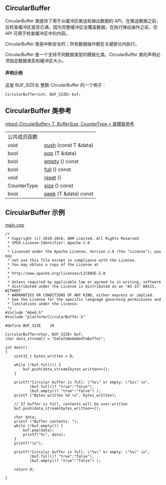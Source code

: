## CircularBuffer

CircularBuffer 类提供了用于从缓冲区推送和弹出数据的 API。在推送数据之前，应检查缓冲区是否已满，因为完整缓冲区会覆盖数据。在执行弹出操作之前，空 API 可用于检查缓冲区中的内容。

CircularBuffer 类是中断安全的；所有数据操作都在关键部分内执行。

CircularBuffer 是一个支持不同数据类型的模板化类。CircularBuffer 类的声明必须指定数据类型和缓冲区大小。

#### 声明示例

这是 BUF_SIZE长 整数 CircularBuffer 的一个例子：
```
CircularBuffer<int, BUF_SIZE> buf;
```
## CircularBuffer 类参考

[mbed::CircularBuffer< T, BufferSize, CounterType > 类模板参考](http://os.mbed.com/docs/v5.9/mbed-os-api-doxy/classmbed_1_1_circular_buffer.html)

<table><tbody><tr><td colspan="2">公共成员函数</td>
		</tr><tr><td style="vertical-align:top;">void&nbsp;</td>
			<td style="vertical-align:bottom;"><a href="http://os.mbed.com/docs/v5.9/mbed-os-api-doxy/classmbed_1_1_circular_buffer.html#a7912eb5ef637aee9dec87ccc2c142027" rel="nofollow" target="_blank">push</a> (const T &amp;data)</td>
		</tr><tr><td style="vertical-align:top;">bool&nbsp;</td>
			<td style="vertical-align:bottom;"><a href="http://os.mbed.com/docs/v5.9/mbed-os-api-doxy/classmbed_1_1_circular_buffer.html#ad3f648bd0c4c64dca2a4549eac41381c" rel="nofollow" target="_blank">pop</a> (T &amp;data)</td>
		</tr><tr><td style="vertical-align:top;">bool&nbsp;</td>
			<td style="vertical-align:bottom;"><a href="http://os.mbed.com/docs/v5.9/mbed-os-api-doxy/classmbed_1_1_circular_buffer.html#a56fe3bd2ff6675dbb26f0394379ba077" rel="nofollow" target="_blank">empty</a> () const</td>
		</tr><tr><td style="vertical-align:top;">bool&nbsp;</td>
			<td style="vertical-align:bottom;"><a href="http://os.mbed.com/docs/v5.9/mbed-os-api-doxy/classmbed_1_1_circular_buffer.html#a7f65816f880070ec2fe5c6789c5107b4" rel="nofollow" target="_blank">full</a> () const</td>
		</tr><tr><td style="vertical-align:top;">void&nbsp;</td>
			<td style="vertical-align:bottom;"><a href="http://os.mbed.com/docs/v5.9/mbed-os-api-doxy/classmbed_1_1_circular_buffer.html#aeaa832ce32a966c1605af04e988c273f" rel="nofollow" target="_blank">reset</a> ()</td>
		</tr><tr><td style="vertical-align:top;">CounterType&nbsp;</td>
			<td style="vertical-align:bottom;"><a href="http://os.mbed.com/docs/v5.9/mbed-os-api-doxy/classmbed_1_1_circular_buffer.html#ae7e61debe736579f2103abfb5afcfd5b" rel="nofollow" target="_blank">size</a> () const</td>
		</tr><tr><td style="vertical-align:top;">bool&nbsp;</td>
			<td style="vertical-align:bottom;"><a href="http://os.mbed.com/docs/v5.9/mbed-os-api-doxy/classmbed_1_1_circular_buffer.html#ab2a987e38060ad96506c3c33b67e57be" rel="nofollow" target="_blank">peek</a> (T &amp;data) const</td>
		</tr></tbody></table>

## CircularBuffer 示例

[main.cpp](https://os.mbed.com/teams/mbed_example/code/mbed-os-example-circular-buffer/file/6c43979d0645/main.cpp) 
```
/*
 * Copyright (c) 2016-2016, ARM Limited, All Rights Reserved
 * SPDX-License-Identifier: Apache-2.0
 *
 * Licensed under the Apache License, Version 2.0 (the "License"); you may
 * not use this file except in compliance with the License.
 * You may obtain a copy of the License at
 *
 * http://www.apache.org/licenses/LICENSE-2.0
 *
 * Unless required by applicable law or agreed to in writing, software
 * distributed under the License is distributed on an "AS IS" BASIS, WITHOUT
 * WARRANTIES OR CONDITIONS OF ANY KIND, either express or implied.
 * See the License for the specific language governing permissions and
 * limitations under the License.
 */
#include "mbed.h"
#include "platform/CircularBuffer.h"
 
#define BUF_SIZE    10
 
CircularBuffer<char, BUF_SIZE> buf;
char data_stream[] = "DataToBeAddedToBuffer";
 
int main()
{
    uint32_t bytes_written = 0;
    
    while (!buf.full()) {
        buf.push(data_stream[bytes_written++]);
    }
    
    printf("Circular buffer is full: \"%s\" or empty: \"%s\" \n", 
           (buf.full()? "true":"false"), 
           (buf.empty()? "true":"false") );
    printf ("Bytes written %d \n", bytes_written);
    
    // If buffer is full, contents will be over-written
    buf.push(data_stream[bytes_written++]);
    
    char data;
    printf ("Buffer contents: ");
    while (!buf.empty()) {
        buf.pop(data);
        printf("%c", data);
    }
    printf("\n");
 
    printf("Circular buffer is full: \"%s\" or empty: \"%s\" \n", 
           (buf.full()? "true":"false"), 
           (buf.empty()? "true":"false") );
 
    return 0;
    
}
```